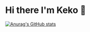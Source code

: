 #  Hi there I'm Keko 👋

[![Anurag's GitHub stats](https://github-readme-stats.vercel.app/api?username=kekofigueroa-dev)](https://github.com/anuraghazra/github-readme-stats)
